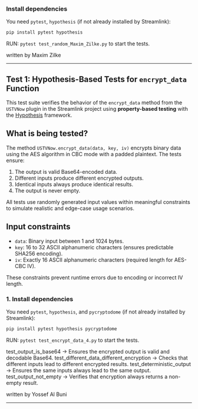 ###  Install dependencies

You need `pytest`, `hypothesis` (if not already installed by Streamlink):

```bash
pip install pytest hypothesis 
```
RUN: ``pytest test_random_Maxim_Zilke.py`` to start the tests.

written by Maxim Zilke

--- 

## Test 1: Hypothesis-Based Tests for `encrypt_data` Function

This test suite verifies the behavior of the `encrypt_data` method from the `USTVNow` plugin in the Streamlink project using **property-based testing** with the [Hypothesis](https://hypothesis.readthedocs.io/) framework.

## What is being tested?

The method `USTVNow.encrypt_data(data, key, iv)` encrypts binary data using the AES algorithm in CBC mode with a padded plaintext. The tests ensure:

1. The output is valid Base64-encoded data.
2. Different inputs produce different encrypted outputs.
3. Identical inputs always produce identical results.
4. The output is never empty.

All tests use randomly generated input values within meaningful constraints to simulate realistic and edge-case usage scenarios.

## Input constraints

- `data`: Binary input between 1 and 1024 bytes.
- `key`: 16 to 32 ASCII alphanumeric characters (ensures predictable SHA256 encoding).
- `iv`: Exactly 16 ASCII alphanumeric characters (required length for AES-CBC IV).

These constraints prevent runtime errors due to encoding or incorrect IV length.

### 1. Install dependencies

You need `pytest`, `hypothesis`, and `pycryptodome` (if not already installed by Streamlink):

```bash
pip install pytest hypothesis pycryptodome
```

RUN: ``pytest test_encrypt_data_4.py`` to start the tests.

test_output_is_base64	-> Ensures the encrypted output is valid and decodable Base64.
test_different_data_different_encryption ->	Checks that different inputs lead to different encrypted results.
test_deterministic_output	-> Ensures the same inputs always lead to the same output.
test_output_not_empty -> Verifies that encryption always returns a non-empty result.

written by Yossef Al Buni

---

